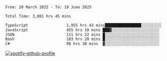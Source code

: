 <!--START_SECTION:waka-->

```txt
From: 20 March 2022 - To: 19 June 2025

Total Time: 3,081 hrs 45 mins

TypeScript                 1,955 hrs 43 mins████████████████░░░░░░░░░   63.46 %
JavaScript                 455 hrs 10 mins ███▓░░░░░░░░░░░░░░░░░░░░░   14.77 %
JSON                       111 hrs 22 mins █░░░░░░░░░░░░░░░░░░░░░░░░   03.61 %
Bash                       103 hrs 20 mins █░░░░░░░░░░░░░░░░░░░░░░░░   03.35 %
C#                         98 hrs 38 mins  ▓░░░░░░░░░░░░░░░░░░░░░░░░   03.20 %
```

<!--END_SECTION:waka-->
[![spotify-github-profile](https://spotify-github-profile.vercel.app/api/view?uid=c00zprrvy9xiloa9qnco3hmng&cover_image=true&theme=novatorem&show_offline=false&background_color=121212&bar_color=53b14f&bar_color_cover=false)](https://spotify-github-profile.vercel.app/api/view?uid=c00zprrvy9xiloa9qnco3hmng&redirect=true)



